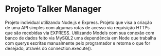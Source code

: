 # Projeto Talker Manager

Projeto individual utilizando Node.js e Express. Projeto que visa a criação de uma API simples com algumas rotas de acesso via requisição HTTPs que são recebidas via EXPRESS. Utilizando Models com sua conexão com banco de dados feito via MySQL2 uma dependência em Node que trabalha com querys escritas manualmente pelo programador e retorna o que for desejado, através do connection.execute().

